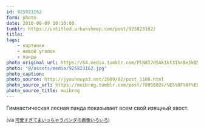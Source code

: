 ```yaml
---
id: 925823162
form: photo
date: 2010-08-09 10:10:00
tumblr: https://untitled.urbansheep.com/post/925823162/
title:
tags:
    - картинки
    - живой уголок
    - панды
photo_original_url: https://64.media.tumblr.com/PlN8I7d5Ak1kt31hcBe5kQ5ko1_500.jpg
photo: "@/assets/media/925823162.jpg"
photo_caption:
photo_source: http://jyouhouya3.net/2009/02/post_1100.html
photo_source_url: https://muibrog.tumblr.com/post/78958024/%E5%8F%AF%E6%84%9B%E3%81%99%E3%81%8E%E3%81%A6%E3%81%BE%E3%81%84%E3%81%A3%E3%81%A1%E3%82%83%E3%81%86%E3%83%91%E3%83%B3%E3%83%80%E3%81%AE%E7%94%BB%E5%83%8F%E3%81%84%E3%82%8D%E3%81%84%E3%82%8D
photo_source_title: muibrog
---
```


<p>Гимнастическая лесная панда показывает всем свой изящный хвост.</p>

<p><small>(via <a href="http://jyouhouya3.net/2009/02/post_1100.html">可愛すぎてまいっちゃうパンダの画像いろいろ</a>)</small></p>
